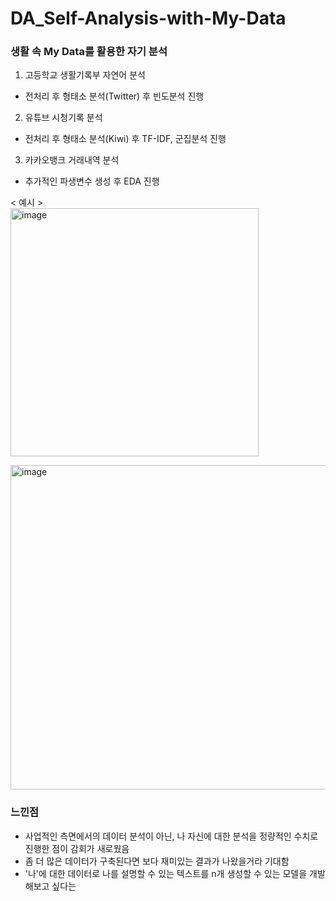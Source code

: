 # DA_Self-Analysis-with-My-Data

### 생활 속 My Data를 활용한 자기 분석  
1. 고등학교 생활기록부 자연어 분석  
  * 전처리 후 형태소 분석(Twitter) 후 빈도분석 진행
2. 유튜브 시청기록 분석
  * 전처리 후 형태소 분석(Kiwi) 후 TF-IDF, 군집분석 진행
3. 카카오뱅크 거래내역 분석  
  * 추가적인 파생변수 생성 후 EDA 진행
  
< 예시 >  
<img width="397" alt="image" src="https://user-images.githubusercontent.com/87609200/215309856-37695359-ac1d-46cb-b188-026b4f476481.png">

<img width="519" alt="image" src="https://user-images.githubusercontent.com/87609200/215309861-c7a7b9bb-b233-4ccc-ba0d-c06f42fa0d69.png">


### 느낀점  
* 사업적인 측면에서의 데이터 분석이 아닌, 나 자신에 대한 분석을 정량적인 수치로 진행한 점이 감회가 새로웠음  
* 좀 더 많은 데이터가 구축된다면 보다 재미있는 결과가 나왔을거라 기대함
* '나'에 대한 데이터로 나를 설명할 수 있는 텍스트를 n개 생성할 수 있는 모델을 개발해보고 싶다는 
